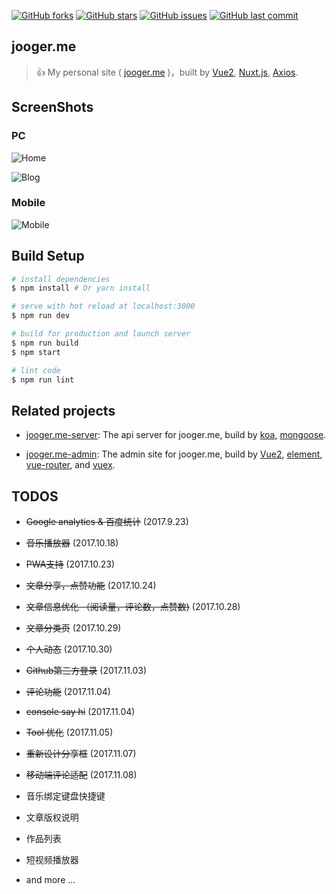 [![GitHub forks](https://img.shields.io/github/forks/jo0ger/jooger.me.svg?label=Fork&style=flat-square)](https://github.com/jo0ger/jooger.me/network)
[![GitHub stars](https://img.shields.io/github/stars/jo0ger/jooger.me.svg?label=Stars&style=flat-square)](https://github.com/jo0ger/jooger.me/stargazers)
[![GitHub issues](https://img.shields.io/github/issues/jo0ger/jooger.me.svg?style=flat-square)](https://github.com/jo0ger/jooger.me/issues)
[![GitHub last commit](https://img.shields.io/github/last-commit/jo0ger/jooger.me.svg?style=flat-square)](https://github.com/jo0ger/jooger.me/commits/master)

## jooger.me

> 👍 My personal site ( [jooger.me](https://jooger.me) )，built by [Vue2](https://github.com/vuejs/vue), [Nuxt.js](https://github.com/nuxt/nuxt.js), [Axios](https://github.com/axios/axios).

## ScreenShots

### PC

![Home](https://github.com/jo0ger/jooger.me/tree/master/screenshots/pc-home.png)

![Blog](https://github.com/jo0ger/jooger.me/tree/master/screenshots/pc-blog.png)

### Mobile

![Mobile](https://github.com/jo0ger/jooger.me/tree/master/screenshots/mobile.jpg)

## Build Setup

``` bash
# install dependencies
$ npm install # Or yarn install

# serve with hot reload at localhost:3000
$ npm run dev

# build for production and launch server
$ npm run build
$ npm start

# lint code
$ npm run lint
```

## Related projects

- [jooger.me-server](https://github.com/jo0ger/jooger.me-server): The api server for jooger.me, build by [koa](https://github.com/koajs/koa), [mongoose](https://github.com/Automattic/mongoose).

- [jooger.me-admin](https://github.com/jo0ger/jooger.me-admin): The admin site for jooger.me, build by [Vue2](https://github.com/vuejs/vue), [element](https://github.com/ElemeFE/element), [vue-router](https://github.com/vuejs/vue-router), and [vuex](https://github.com/vuejs/vuex).


## TODOS

- ~~Google analytics & 百度统计~~ (2017.9.23)

- ~~音乐播放器~~ (2017.10.18)

- ~~PWA支持~~ (2017.10.23)

- ~~文章分享，点赞功能~~ (2017.10.24)

- ~~文章信息优化 （阅读量，评论数，点赞数)~~ (2017.10.28)

- ~~文章分类页~~ (2017.10.29)

- ~~个人动态~~ (2017.10.30)

- ~~Github第三方登录~~ (2017.11.03)

- ~~评论功能~~ (2017.11.04)

- ~~console say hi~~ (2017.11.04)

- ~~Tool 优化~~ (2017.11.05)

- ~~重新设计分享框~~ (2017.11.07)

- ~~移动端评论适配~~ (2017.11.08)

- 音乐绑定键盘快捷键

- 文章版权说明

- 作品列表

- 短视频播放器

- and more ...
